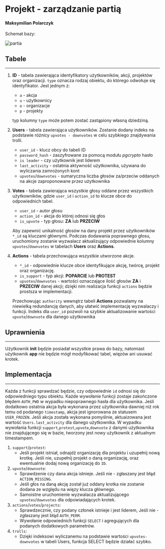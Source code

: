 # Projekt - zarządzanie partią

#### Maksymilian Polarczyk

Schemat bazy:  

![partia](https://i.imgur.com/KGwp8hw.jpg)

## Tabele

---

1. **ID** - tabela zawierająca identyfikatory użytkowników, akcji, projektów oraz organizacji. `type` oznacza rodzaj obiektu, do którego odwołuje się identyfikator. Jest jednym z:
    * `a` - akcja
    * `u` - użytkownicy
    * `o` - organizacje
    * `p` - projekty

    typ kolumny `type` może potem zostać zastąpiony własną dziedziną.

2. **Users** - tabela zawierająca użytkowników. Zostanie dodany indeks na podstawie różnicy `upvotes - downvotes` w celu szybkiego znajdywania trolli.
    * `user_id` - klucz obcy do tabeli ID
    * `password_hash` - zaszyfrowane za pomocą modułu *pgcrypto* hasło
    * `is leader` - czy użytkownik jest liderem
    * `last_activity` - ostatnia aktywność użytkownika, używana do wyliczania zamrożonych kont
    * `upvotes`/`downvotes` - sumaryczna liczba głosów za/przeciw oddanych na akcje zaproponowane przez użytkownika

3. **Votes** - tabela zawierająca wszystkie głosy oddane przez wszystkich użytkowników, gdzie `user_id` i `action_id` to klucze obce do odpowiednich tabel.
    * `user_id` - autor głosu
    * `action_id` - akcja do której odnosi się głos
    * `is_upvote` - typ głosu: **ZA** lub **PRZECIW**

    Aby zapewnić unikalność głosów na dany projekt przez użytkowników `*_id` są kluczami głównymi. Podczas dodawania poprawnego głosu, uruchomiony zostanie wyzwalacz aktualizujący odpowiednie kolumny `upvotes`/`downvotes` w tabelach **Users** oraz **Actions**.

4. **Actions** - tabela przechowująca wszystkie utworzone akcje.
    * `*_id` - odpowiednie klucze obce identyfikujące akcję, twórcę, projekt oraz organizację.
    * `is_support` - typ akcji: **POPARCIE** lub **PROTEST**
    * `upvotes`/`downvotes` - wartości oznaczające ilość głosów **ZA** i **PRZECIW** danej akcji; dzięki nim realizacja funkcji `actions` będzie prostsza w implementacji.

    Przechowując `authority` wewnątrz tabeli **Actions** pozwalamy na niewielką redundancję danych, aby ułatwić implementację wyzwalaczy i funkcji. Indeks dla `user_id` pozwoli na szybkie aktualizowanie wartości `upvote`/`downvote` dla danego użytkownika

## Uprawnienia

---

Użytkownik **init** będzie posiadał wszystkie prawa do bazy, natomiast użytkownik **app** nie będzie mógł modyfikować tabel, więzów ani usuwać krotek.

## Implementacja

---

Każda z funkcji sprawdzać będzie, czy odpowiednie `id` odnosi się do odpowiedniego typu obiektu. Każde wywołanie funkcji zostaje zakończone błędem `AUTH_PWD` w wypadku niepoprawnego hasła dla użytkownika. Jeśli dodatkowo ostatnia akcja była wykonana przez użytkownika dawniej niż rok temu od podanego `timestamp`, akcja jest ignorowana ze statusem `USER_FROZEN`. Jeśli akcja została wykonana pomyślnie, aktuaizowana jest wartość `Users.last_activity` dla danego użytkownika. W wypadku wywołania funkcji `support`,`protest`,`upvote`,`downvote` z danymi użytkownika nie znajdującego się w bazie, tworzony jest nowy użytkownik z aktualnym timestampem.

1. `support`/`protest`:
    * Jeśli projekt istniał, odnajdź organizację dla projektu i uzupełnij nową krotkę. Jeśli nie, uzupełnij projekt o daną organizację, oraz ewentualnie dodaj nową organizację do `ID`.
2. `upvote`/`downvote`:
    * Sprawdzenie czy dana akcja istnieje. Jeśli nie - zgłaszany jest błąd `ACTION_MISSING`.
    * Jeśli głos na daną akcję został już oddany krotka nie zostanie dodana ze względu na więzy klucza głównego.
    * Samoistne uruchomienie wyzwalacza aktualizującego `upvotes`/`downvotes` dla odpowiadających krotek.
3. `actions`/`votes`/`projects`:
    * Sprawdzecznie, czy podany członek istnieje i jest liderem, Jeśli nie - zgłaszany jest błąd `AUTH_PERM`.
    * Wywołanie odpowiednich funkcji `SELECT` i agregujących dla podanych dodatkowych parametrów.
4. `trolls`:
    * Dzięki indeksowi wyliczanemu na podstawie wartości `upvotes-downvotes` w tabeli Users, funkcja SELECT będzie działać szybko.